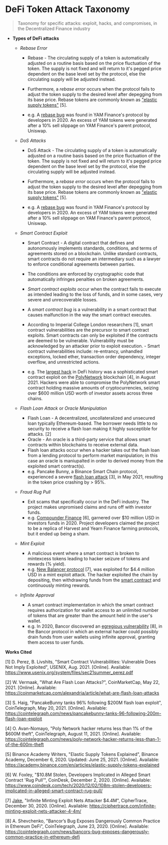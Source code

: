 # DeFi Token Attack Taxonomy

> Taxonomy for specific attacks: exploit, hacks, and compromises, in the Decentralized Finance industry

-   **Types of DeFi attacks**

    -   *Rebase Error*
        - Rebase - The circulating supply of a token is automatically adjusted on a routine basis based on the price fluctuation of the token. The supply is not fixed and will return to it's pegged price dependent on the base level set by the protocol, else the circulating supply will be adjusted instead. 

        - Furthermore, a *rebase error* occurs when the protocol fails to adjust the token supply to the desired level after depegging from its base price. Rebase tokens are commonly known as ["elastic supply tokens"](https://academy.binance.com/en/articles/elastic-supply-tokens-explained) \[5\].
        - e.g. A [rebase bug](https://cryptopotato.com/yam-developers-reveal-bug-in-rebase-contract/) was found in YAM Finance's protocol by developers in 2020. An excess of YAM tokens were generated after a 10% sell slippage on YAM Finance's parent protocol, Uniswap.
        
    -   *DoS Attacks*
        - DoS Attack - The circulating supply of a token is automatically adjusted on a routine basis based on the price fluctuation of the token. The supply is not fixed and will return to it's pegged price dependent on the base level set by the protocol, else the circulating supply will be adjusted instead. 

        - Furthermore, a *rebase error* occurs when the protocol fails to adjust the token supply to the desired level after depegging from its base price. Rebase tokens are commonly known as ["elastic supply tokens"](https://academy.binance.com/en/articles/elastic-supply-tokens-explained) \[5\].
        - e.g. A [rebase bug](https://cryptopotato.com/yam-developers-reveal-bug-in-rebase-contract/) was found in YAM Finance's protocol by developers in 2020. An excess of YAM tokens were generated after a 10% sell slippage on YAM Finance's parent protocol, Uniswap.

    -   *Smart Contract Exploit*
        - Smart Contract - A digital contract that defines and autonomously implements standards, conditions, and terms of agreements stored on a blockchain. Unlike standard contracts, smart contracts do not require an intermediary such as a lawyer to enforce conditional agreements between parties. 
        - The conditions are enforced by cryptographic code that automatically infringes penalties on broken agreements.

        - *Smart contract exploits* occur when the contract fails to execute as intended leading to the loss of funds, and in some cases, very severe and unrecoverable losses. 
        
        - A *smart contract bug* is a vulnerability in a smart contract that causes malfunction in the way the smart contract executes.
        
        - According to Imperial College London researchers \[1\], smart contract vulnerabilities are the precursor to smart contract exploits. Smart contracts can only be exploited if the contracts are deemed to be vulnerable. Vulnerability must be acknowledged by an attacker prior to exploit execution.
                - Smart contract vulnerabilities include: re-entrancy, unhandled exceptions, locked ether, transaction order dependency, integer overflow, and unrestricted actions.

        - e.g. The [largest hack](https://twitter.com/polynetwork2/status/1425073987164381196?lang=en) in DeFi history was a sophisticated smart contract exploit on the [PolyNetwork](https://cointelegraph.com/news/poly-network-hacker-returns-less-than-1-of-the-600m-theft) blockchain \[4\], in August 2021. Hackers were able to compromise the PolyNetwork smart contract holding massive amounts of cryptocurrencies, seizing over $600 million USD worth of investor assets across three chains.

    -   *Flash Loan Attack* or *Oracle Manipulation*
         - Flash Loan - A decentralized, uncollateralized and unsecured loan typically Ethereum-based. The borrower needs little to no security to receive a flash loan making it highly susceptible for attacks. \[2\]
         - Oracle - An oracle is a third-party service that allows smart contracts within blockchains to receive external data.
         - Flash loan attacks occur when a hacker takes out the flash loan from a lending protocol to perform market manipulation; in this case an oracle is maniupalted in order to derived money from the exploited smart contract(s).
         - e.g. Pancake Bunny, a Binance Smart Chain protocol, experienced a severe [flash loan attack](https://cointelegraph.com/news/pancakebunny-tanks-96-following-200m-flash-loan-exploit) \[3\], in May 2021, resulting in the token price crashing by > 95%.

    -   *Fraud Rug Pull*
         - Exit scams that specifically occur in the DeFi industry. The project makes unpromised claims and runs off with investor funds.
         - e.g. [Compounder Finance](https://www.coindesk.com/tech/2020/12/02/108m-stolen-developers-implicated-in-alleged-smart-contract-rug-pull/) \[6\], garnered over $10 million USD in investors funds in 2020. Project developers claimed the project to be a replica of Harvest and Yearn Finance farming protocols, but it ended up being a sham. 

    -   *Mint Exploit*
          - A malicious event where a smart contract is broken to mintexcess tokens leading to hacker seizure of tokens and rewards (% yield).
          - e.g. [New Balancer protocol](https://ciphertrace.com/infinite-minting-exploit-nets-attacker-4-4m/) \[7\], was exploited for $4.4 million USD in a mint exploit attack. The hacker exploited the chain by depositing, then withdrawing funds from the [smart contract](https://etherscan.io/tx/0xf81fb72ee096e0d7afe4b99a55b723110604fb26ec82846043cfc396e1fa79da) and continuously minting rewards.

    -   *Infinite Approval*
        - A smart contract implementation in which the smart contract requires authorization for wallet access to an unlimited number of tokens that are greater than the amount held in the user's wallet.
         - e.g. In 2020, Bancor discovered an [egregious vulnerability](https://cointelegraph.com/news/bancors-bug-exposes-dangerously-common-practice-in-ethereum-defi) \[8\], in the Bancor protocol in which an external hacker could possibly drain funds from user wallets using infinite approval, granting them access to user funds.


**Works Cited**

\[1\] D. Perez, B. Livshits, "Smart Contract Vulnerabilities: Vulnerable Does Not Imply Exploited", USENIX, Aug. 2021. [Online]. Available: https://www.usenix.org/system/files/sec21summer_perez.pdf

\[2\] W. Vermaak, "What Are Flash Loan Attacks?", CoinMarketCap, May 22, 2021. [Online]. Available: https://coinmarketcap.com/alexandria/article/what-are-flash-loan-attacks

\[3\] S. Haig, "PancakeBunny tanks 96% following $200M flash loan exploit", CoinTelegraph, May 20, 2021. [Online]. Available: https://cointelegraph.com/news/pancakebunny-tanks-96-following-200m-flash-loan-exploit

\[4\] O. Avan-Nomayo, "Poly Network hacker returns less than 1% of the $600M theft", CoinTelegraph, August 11, 2021. [Online]. Available: https://cointelegraph.com/news/poly-network-hacker-returns-less-than-1-of-the-600m-theft

\[5\] Binance Academy Writers, "Elastic Supply Tokens Explained", Binance Academy, December 6, 2020. Updated: June 25, 2021. [Online]. Available: https://academy.binance.com/en/articles/elastic-supply-tokens-explained

\[6\] W. Foxley, "$10.8M Stolen, Developers Implicated in Alleged Smart Contract 'Rug Pull'", CoinDesk, December 2, 2020. [Online]. Available: https://www.coindesk.com/tech/2020/12/02/108m-stolen-developers-implicated-in-alleged-smart-contract-rug-pull/

\[7\] [Jake](https://ciphertrace.com/author/jake/), "Infinite Minting Exploit Nets Attacker $4.4M", CipherTrace, December 30, 2020. [Online]. Available: https://ciphertrace.com/infinite-minting-exploit-nets-attacker-4-4m/

\[8\] A. Shevchenko, "Bancor’s Bug Exposes Dangerously Common Practice in Ethereum DeFi", CoinTelegraph, June 23, 2020. [Online]. Available: https://cointelegraph.com/news/bancors-bug-exposes-dangerously-common-practice-in-ethereum-defi
